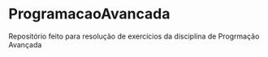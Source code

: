 # ProgramacaoAvancada
Repositório feito para resolução de exercícios da disciplina de Progrmação Avançada
